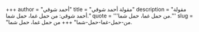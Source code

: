 +++
author = "أحمد شوقي"
title = "مقولة أحمد شوقي"
description = "مقولة أحمد شوقي: من حمل غما، حمل شما."
quote = '''من حمل غما، حمل شما.''' 
slug = "من-حمل-غما-حمل-شما"
+++
من حمل غما، حمل شما.
